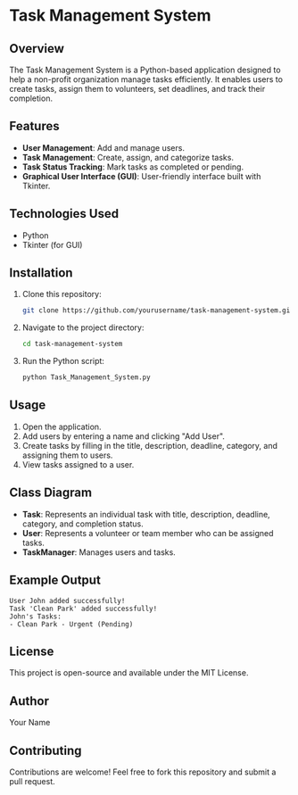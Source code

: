 # Task Management System

## Overview
The Task Management System is a Python-based application designed to help a non-profit organization manage tasks efficiently. It enables users to create tasks, assign them to volunteers, set deadlines, and track their completion.

## Features
- **User Management**: Add and manage users.
- **Task Management**: Create, assign, and categorize tasks.
- **Task Status Tracking**: Mark tasks as completed or pending.
- **Graphical User Interface (GUI)**: User-friendly interface built with Tkinter.

## Technologies Used
- Python
- Tkinter (for GUI)

## Installation
1. Clone this repository:
   ```sh
   git clone https://github.com/yourusername/task-management-system.git
   ```
2. Navigate to the project directory:
   ```sh
   cd task-management-system
   ```
3. Run the Python script:
   ```sh
   python Task_Management_System.py
   ```

## Usage
1. Open the application.
2. Add users by entering a name and clicking "Add User".
3. Create tasks by filling in the title, description, deadline, category, and assigning them to users.
4. View tasks assigned to a user.

## Class Diagram
- **Task**: Represents an individual task with title, description, deadline, category, and completion status.
- **User**: Represents a volunteer or team member who can be assigned tasks.
- **TaskManager**: Manages users and tasks.

## Example Output
```
User John added successfully!
Task 'Clean Park' added successfully!
John's Tasks:
- Clean Park - Urgent (Pending)
```

## License
This project is open-source and available under the MIT License.

## Author
Your Name

## Contributing
Contributions are welcome! Feel free to fork this repository and submit a pull request.
